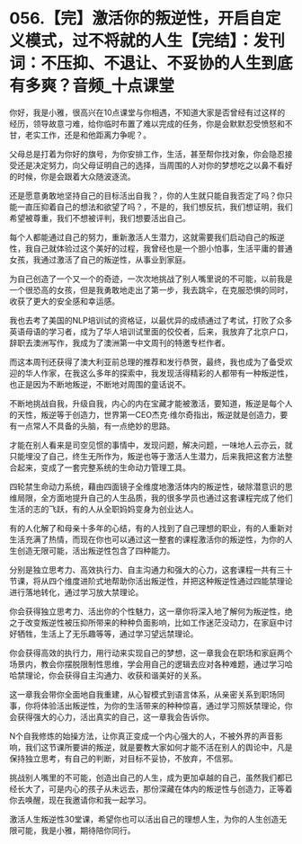 # 056.【完】激活你的叛逆性，开启自定义模式，过不将就的人生【完结】：发刊词：不压抑、不退让、不妥协的人生到底有多爽？音频_十点课堂

你好，我是小雅，很高兴在10点课堂与你相遇，不知道大家是否曾经有过这样的经历，领导故意刁难，给你临时布置了难以完成的任务，你是会默默忍受愤怒和不甘，老实工作，还是和他距离力争呢？。

父母总是打着为你好的旗号，为你安排工作，生活，甚至帮你找对象，你会隐忍接受还是决定努力，向父母证明自己的选择，当周围的人对你的梦想吃之以鼻不看好的时候，你是会跟着大众随波逐流。

还是愿意勇敢地坚持自己的目标活出自我？，你的人生就只能自我否定了吗？你只能一直压抑着自己的想法和欲望了吗？，不是的，我们想反抗，我们想证明，我们希望被尊重，我们不想被评判，我们想要活出自己。

每个人都能通过自己的努力，重新激活人生潜力，这就需要我们启动自己的叛逆性，我自己就体验过这个美好的过程，我曾经也是一个胆小怕事，生活平庸的普通女孩，我通过激活了自己的叛逆性，从事业到家庭。

为自己创造了一个又一个的奇迹，一次次地挑战了别人嘴里说的不可能，以前我是一个很恐高的女孩，但是我勇敢地走出了第一步，我去跳伞，在克服恐惧的同时，收获了更大的安全感和幸运感。

我也去考了美国的NLP培训试的资格证，以最优异的成绩通过了考试，打败了众多英语母语的学习者，成为了华人培训试里面的佼佼者，后来，我放弃了北京户口，辞职去澳洲写作，我成为了澳洲第一中文周刊的特邀专栏作者。

而这本周刊还获得了澳大利亚前总理的推荐和发行恭贺，最终，我也成为了备受欢迎的华人作家，在我这么多年的探索中，我发现活得精彩的人都带有一种叛逆性，也正是因为不断地叛逆，不断地对周围的童话说不。

不断地挑战自我，升级自我，内心的内在宝藏才能被激活，要知道，叛逆是每个人的天性，叛逆等于创造力，世界第一CEO杰克·维尔奇指出，叛逆就是创造力，要有一点常人不具备的头脑，有一点绝妙的思路。

才能在别人看来是司空见惯的事情中，发现问题，解决问题，一味地人云亦云，就只能埋没了自己，终生无所作为，叛逆也等于激活人生潜力，后来我把这套方法整合起来，变成了一套完整系统的生命动力管理工具。

四轮禁生命动力系统，藉由四面镜子全维度地激活体内的叛逆性，破除潜意识的思维局限，全方面地提升自己的人生品质，我的很多学员也通过这套课程完成了他们生活的志的飞跃，有的人从全职妈妈变身为创业达人。

有的人化解了和母亲十多年的心结，有的人找到了自己理想的职业，有的人重新对生活充满了热情，而现在你也可以通过这一整套的课程激活你的叛逆性，为你的人生创造无限可能，活出叛逆性包含了四种能力。

分别是独立思考力、高效执行力、自主沟通力和强大的心力，这套课程一共有三十节课，将从四个维度进阶式地帮助你活出叛逆性，并把这种叛逆性通过四能禁理论进行落地转化，通过学习放大禁理论。

你会获得独立思考力、活出你的个性魅力，这一章你将深入地了解何为叛逆性，绝之于改变叛逆性被压抑所带来的种种负面影响，比如工作迷茫没动力，在家庭中讨好牺牲，生活上了无乐趣等等，通过学习望远禁理论。

你会获得高效的执行力，用行动来实现自己的梦想，这一章我会在职场和家庭两个场景内，教会你摆脱限制性思维，学会用自己的逻辑去应对各种难题，通过学习哈哈禁理论，你会获得自主沟通力、收获和谐美好的关系。

这一章我会带你全面地自我重建，从心智模式到语言体系，从亲密关系到职场同事，你将体验活出叛逆性，为你的生活带来的种种惊喜，通过学习照妖禁理论，你会获得强大的心力，活出真实的自己，这一章我会告诉你。

N个自我修炼的始操方法，让你真正变成一个内心强大的人，不被外界的声音影响，我们这节课所要讲的叛逆，就是要教大家如何才能不活在别人的舆论中，凡是保持独立思考，有自己的判断，对目标不妥协，不放弃，不信邪。

挑战别人嘴里的不可能，创造出自己的人生，成为更加卓越的自己，虽然我们都已经长大了，可是内心的孩子从未远去，那份深藏在体内的叛逆性与创造力，正等着你去唤醒，现在我邀请你和我一起学习。

激活人生叛逆性30堂课，希望你也可以活出自己的理想人生，为你的人生创造无限可能，我是小雅，期待陪你同行。